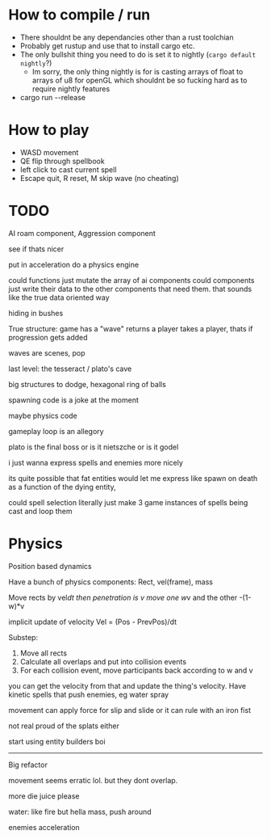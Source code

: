 # How to compile / run
* There shouldnt be any dependancies other than a rust toolchian
* Probably get rustup and use that to install cargo etc.
* The only bullshit thing you need to do is set it to nightly (`cargo default nightly`?)
  * Im sorry, the only thing nightly is for is casting arrays of float to arrays of u8 for openGL which shouldnt be so fucking hard as to require nightly features
 * cargo run --release

 # How to play
 * WASD movement
 * QE flip through spellbook
 * left click to cast current spell
 * Escape quit, R reset, M skip wave (no cheating)


# TODO
AI roam component,
Aggression component

see if thats nicer


put in acceleration
do a physics engine

could functions just mutate the array of ai components
could components just write their data to the other components that need them. that sounds like the true data oriented way


hiding in bushes


True structure:
game has a "wave"
returns a player
takes a player, thats if progression gets added

waves are scenes, pop 


last level: the tesseract / plato's cave

big structures to dodge, hexagonal ring of balls

spawning code is a joke at the moment

maybe physics code


gameplay loop is an allegory

plato is the final boss
or is it nietszche
or is it godel


i just wanna express spells and enemies more nicely


its quite possible that fat entities would let me express like spawn on death as a function of the dying entity, 


could spell selection literally just make 3 game instances of spells being cast and loop them



# Physics
Position based dynamics

Have a bunch of physics components:
Rect, vel(frame), mass

Move rects by vel*dt
then penetration is v
move one w*v and the other -(1-w)*v

implicit update of velocity Vel = (Pos - PrevPos)/dt

Substep:
1. Move all rects
2. Calculate all overlaps and put into collision events
3. For each collision event, move participants back according to w and v

you can get the velocity from that and update the thing's velocity. Have kinetic spells that push enemies, eg water spray

movement can apply force for slip and slide or it can rule with an iron fist




not real proud of the splats either

start using entity builders boi


----

Big refactor

movement seems erratic lol. but they dont overlap.

more die juice please

water: like fire but hella mass, push around

enemies acceleration